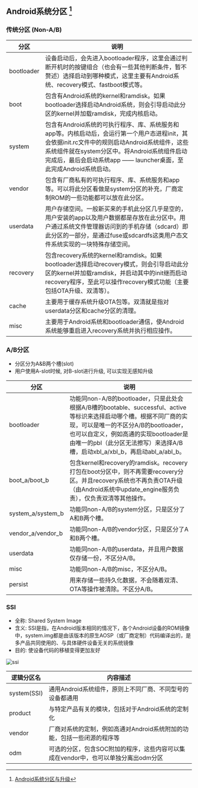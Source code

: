 ## Android系统分区 [^1]

### 传统分区 (Non-A/B)

| 分区         | 说明                                                                                                                                                                |
| ---------- | ----------------------------------------------------------------------------------------------------------------------------------------------------------------- |
| bootloader | 设备启动后，会先进入bootloader程序，这里会通过判断开机时的按键组合（也会有一些其他判断条件，暂不赘述）选择启动到哪种模式，这里主要有Android系统、recovery模式、fastboot模式等。                                                          |
| boot       | 包含有Android系统的kernel和ramdisk。如果bootloader选择启动Android系统，则会引导启动此分区的kernel并加载ramdisk，完成内核启动。                                                                          |
| system     | 包含有Android系统的可执行程序、库、系统服务和app等。内核启动后，会运行第一个用户态进程init，其会依据init.rc文件中的规则启动Android系统组件，这些系统组件就在system分区中。将Android系统组件启动完成后，最后会启动系统app —— launcher桌面，至此完成Android系统启动。 |
| vendor     | 包含有厂商私有的可执行程序、库、系统服务和app等。可以将此分区看做是system分区的补充，厂商定制ROM的一些功能都可以放在此分区。                                                                                              |
| userdata   | 用户存储空间。一般新买来的手机此分区几乎是空的，用户安装的app以及用户数据都是存放在此分区中。用户通过系统文件管理器访问到的手机存储（sdcard）即此分区的一部分，是通过fuse或sdcardfs这类用户态文件系统实现的一块特殊存储空间。                                         |
| recovery   | 包含recovery系统的kernel和ramdisk。如果bootloader选择启动recovery模式，则会引导启动此分区的kernel并加载ramdisk，并启动其中的init继而启动recovery程序，至此可以操作recovery模式功能（主要包括OTA升级、双清等）。                     |
| cache      | 主要用于缓存系统升级OTA包等。双清就是指对userdata分区和cache分区的清理。                                                                                                                      |
| misc       | 主要用于Android系统和bootloader通信，使Android系统能够重启进入recovery系统并执行相应操作。                                                                                                     |

### A/B分区

- 分区分为A&B两个槽(slot)
- 用户使用A-slot时候, 对B-slot进行升级, 可以实现无感知升级

分区              | 说明
------------------|-----------------------------------------------------------------------------------------------------------------------------------------------------------------------------------------
bootloader        | 功能同non-A/B的bootloader，只是此处会根据A/B槽的bootable、successful、active等标识来选择启动哪个槽。根据不同厂商的实现，可以是唯一的不区分A/B的bootloader，也可以自定义，例如高通的实现bootloader是由唯一的pbl（此分区无法擦写）来选择A/B槽，启动xbl_a/xbl_b，再启动abl_a/abl_b。
boot_a/boot_b     | 包含kernel和recovery的ramdisk。recovery打包在boot分区中，则不再需要recovery分区。并且recovery系统也不再负责OTA升级（由Android系统中update_engine服务负责），仅负责双清等其他操作。
system_a/system_b | 功能同non-A/B的system分区，只是区分了A和B两个槽。
vendor_a/vendor_b | 功能同non-A/B的vendor分区，只是区分了A和B两个槽。
userdata          | 功能同non-A/B的userdata，并且用户数据仅存储一份，不区分A/B。
misc              | 功能同non-A/B的misc，不区分A/B。
persist           | 用来存储一些持久化数据，不会随着双清、OTA等操作被清除。不区分A/B。

### SSI

- 全称: Shared System Image
- 含义: SSI是指，在Android版本相同的情况下，各个Android设备的ROM镜像中，system.img都是由该版本的原生AOSP（或厂商定制）代码编译出的，是多产品共同使用的、与具体硬件设备无关的系统镜像
- 目的: 使设备代码的移植变得更加友好

![ssi](/assets/images/2023-11-07-11-21-10.png)

逻辑分区名  | 内容描述
------------|------------------------------------------------
system(SSI) | 通用Android系统组件，原则上不同厂商、不同型号的设备都通用
product     | 与特定产品有关的模块，包括对于Android系统的定制化
vendor      | 厂商对系统的定制，例如高通对Android系统附加的功能，包括一些闭源的程序等
odm         | 可选的分区，包含SOC附加的程序，这些内容可以集成在vendor中，也可以单独分离出odm分区

[^1]: [Android系统分区与升级](https://zhuanlan.zhihu.com/p/364003927?utm_id=0)
